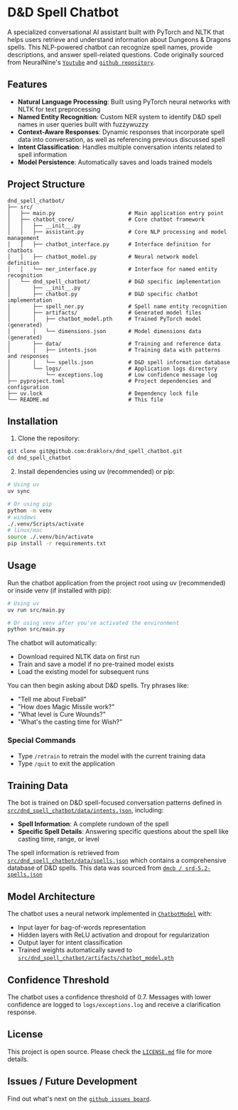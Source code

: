 # D&D Spell Chatbot

A specialized conversational AI assistant built with PyTorch and NLTK that helps users retrieve and understand information about Dungeons & Dragons spells. This NLP-powered chatbot can recognize spell names, provide descriptions, and answer spell-related questions.
Code originally sourced from NeuralNine's [`Youtube`](https://www.youtube.com/watch?v=a040VmmO-AY&ab_channel=NeuralNine) and [`github repository`](https://github.com/NeuralNine/youtube-tutorials/tree/main/AI%20Chatbot%20PyTorch).

## Features

- **Natural Language Processing**: Built using PyTorch neural networks with NLTK for text preprocessing
- **Named Entity Recognition**: Custom NER system to identify D&D spell names in user queries built with fuzzywuzzy
- **Context-Aware Responses**: Dynamic responses that incorporate spell data into conversation, as well as referencing previous discussed spell
- **Intent Classification**: Handles multiple conversation intents related to spell information
- **Model Persistence**: Automatically saves and loads trained models

## Project Structure

```
dnd_spell_chatbot/
├── src/
│   ├── main.py                       # Main application entry point
│   ├── chatbot_core/                 # Core chatbot framework
│   │   ├── __init__.py
│   │   ├── assistant.py              # Core NLP processing and model management
│   │   ├── chatbot_interface.py      # Interface definition for chatbots
│   │   ├── chatbot_model.py          # Neural network model definition
│   │   └── ner_interface.py          # Interface for named entity recognition
│   └── dnd_spell_chatbot/            # D&D specific implementation
│       ├── __init__.py
│       ├── chatbot.py                # D&D specific chatbot implementation
│       ├── spell_ner.py              # Spell name entity recognition
│       ├── artifacts/                # Generated model files
│       │   ├── chatbot_model.pth     # Trained PyTorch model (generated)
│       │   └── dimensions.json       # Model dimensions data (generated)
│       ├── data/                     # Training and reference data
│       │   ├── intents.json          # Training data with patterns and responses
│       │   └── spells.json           # D&D spell information database
│       └── logs/                     # Application logs directory
│           └── exceptions.log        # Low confidence message log
├── pyproject.toml                    # Project dependencies and configuration
├── uv.lock                           # Dependency lock file
└── README.md                         # This file
```

## Installation

1. Clone the repository:

```bash
git clone git@github.com:draklorx/dnd_spell_chatbot.git
cd dnd_spell_chatbot
```

2. Install dependencies using uv (recommended) or pip:

```bash
# Using uv
uv sync

# Or using pip
python -m venv
# windows
./.venv/Scripts/activate
# linux/mac
source ./.venv/bin/activate
pip install -r requirements.txt
```

## Usage

Run the chatbot application from the project root using uv (recommended) or inside venv (if installed with pip):

```bash
# Using uv
uv run src/main.py

# Or using venv after you've activated the environment
python src/main.py
```

The chatbot will automatically:

- Download required NLTK data on first run
- Train and save a model if no pre-trained model exists
- Load the existing model for subsequent runs

You can then begin asking about D&D spells. Try phrases like:

- "Tell me about Fireball"
- "How does Magic Missile work?"
- "What level is Cure Wounds?"
- "What's the casting time for Wish?"

### Special Commands

- Type `/retrain` to retrain the model with the current training data
- Type `/quit` to exit the application

## Training Data

The bot is trained on D&D spell-focused conversation patterns defined in [`src/dnd_spell_chatbot/data/intents.json`](src/dnd_spell_chatbot/data/intents.json), including:

- **Spell Information**: A complete rundown of the spell
- **Specific Spell Details**: Answering specific questions about the spell like casting time, range, or level

The spell information is retrieved from [`src/dnd_spell_chatbot/data/spells.json`](src/dnd_spell_chatbot/data/spells.json) which contains a comprehensive database of D&D spells. This data was sourced from [`dmcb / srd-5.2-spells.json`](https://gist.github.com/dmcb/4b67869f962e3adaa3d0f7e5ca8f4912)

## Model Architecture

The chatbot uses a neural network implemented in [`ChatbotModel`](src/chatbot_core/chatbot_model.py) with:

- Input layer for bag-of-words representation
- Hidden layers with ReLU activation and dropout for regularization
- Output layer for intent classification
- Trained weights automatically saved to [`src/dnd_spell_chatbot/artifacts/chatbot_model.pth`](src/dnd_spell_chatbot/artifacts/chatbot_model.pth)

## Confidence Threshold

The chatbot uses a confidence threshold of 0.7. Messages with lower confidence are logged to `logs/exceptions.log` and receive a clarification response.

## License

This project is open source. Please check the [`LICENSE.md`](LICENSE.md) file for more details.

## Issues / Future Development

Find out what's next on the [`github issues board`](https://github.com/draklorx/dnd_spell_chatbot/issues).
